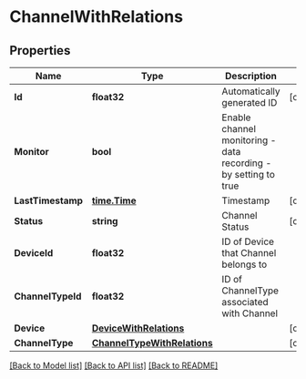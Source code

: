 # ChannelWithRelations

## Properties

Name | Type | Description | Notes
------------ | ------------- | ------------- | -------------
**Id** | **float32** | Automatically generated ID | [optional] 
**Monitor** | **bool** | Enable channel monitoring - data recording - by setting to true | 
**LastTimestamp** | [**time.Time**](time.Time.md) | Timestamp | [optional] 
**Status** | **string** | Channel Status | [optional] 
**DeviceId** | **float32** | ID of Device that Channel belongs to | 
**ChannelTypeId** | **float32** | ID of ChannelType associated with Channel | 
**Device** | [**DeviceWithRelations**](DeviceWithRelations.md) |  | [optional] 
**ChannelType** | [**ChannelTypeWithRelations**](ChannelTypeWithRelations.md) |  | [optional] 

[[Back to Model list]](../README.md#documentation-for-models) [[Back to API list]](../README.md#documentation-for-api-endpoints) [[Back to README]](../README.md)


